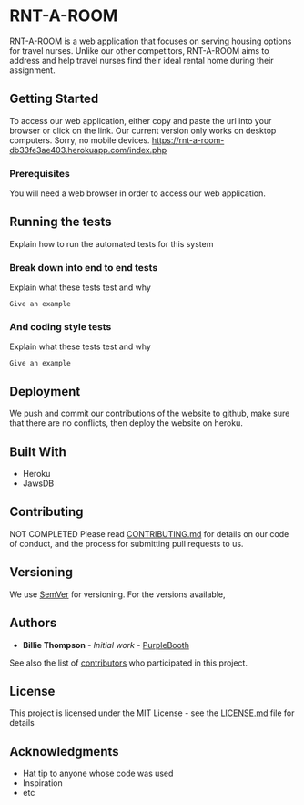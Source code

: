 # RNT-A-ROOM

RNT-A-ROOM is a web application that focuses on serving housing options for travel nurses. Unlike our other competitors, RNT-A-ROOM aims to address and help travel nurses find their ideal rental home during their assignment.

## Getting Started
To access our web application, either copy and paste the url into your browser or click on the link.
Our current version only works on desktop computers. Sorry, no mobile devices.
https://rnt-a-room-db33fe3ae403.herokuapp.com/index.php


### Prerequisites
You will need a web browser in order to access our web application. 

## Running the tests

Explain how to run the automated tests for this system

### Break down into end to end tests

Explain what these tests test and why

```
Give an example
```

### And coding style tests

Explain what these tests test and why

```
Give an example
```

## Deployment

We push and commit our contributions of the website to github, make sure that there are no conflicts, then deploy the website on heroku.

## Built With

* Heroku
* JawsDB

## Contributing
NOT COMPLETED
Please read [CONTRIBUTING.md](https://github.com/cl2493/cs386/blob/main/CONTRIBUTING.md) for details on our code of conduct, and the process for submitting pull requests to us.

## Versioning

We use [SemVer](http://semver.org/) for versioning. For the versions available,  

## Authors

* **Billie Thompson** - *Initial work* - [PurpleBooth](https://github.com/PurpleBooth)

See also the list of [contributors](https://github.com/your/project/contributors) who participated in this project.

## License

This project is licensed under the MIT License - see the [LICENSE.md](LICENSE.md) file for details

## Acknowledgments

* Hat tip to anyone whose code was used
* Inspiration
* etc
